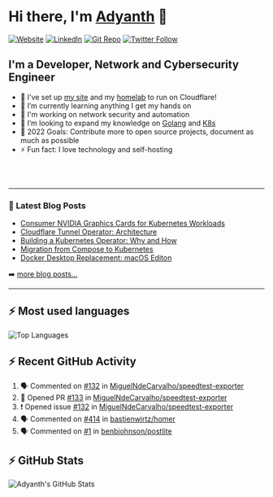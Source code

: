 # Hi there, I'm [Adyanth][website] 👋

[![Website](https://img.shields.io/website?label=adyanth.dev&style=for-the-badge&url=https%3A%2F%2Fadyanth.dev)](https://adyanth.dev)
[![LinkedIn](https://img.shields.io/badge/LinkedIn-adyanth--h-blue?style=for-the-badge)](https://www.linkedin.com/in/adyanth-h/)
[![Git Repo](https://img.shields.io/badge/Git%20Repo-git.adyanth.site-green?style=for-the-badge)](https://git.adyanth.site/adyanth)
[![Twitter Follow](https://img.shields.io/twitter/follow/Adyanth_H?color=1DA1F2&logo=twitter&style=for-the-badge)](https://twitter.com/intent/follow?original_referer=https%3A%2F%2Fgithub.com%2FAdyanth_H&screen_name=Adyanth_H)

## I'm a Developer, Network and Cybersecurity Engineer

- 🔭 I've set up [my site][website] and my [homelab](https://adyanth.site/series/homelab/) to run on Cloudflare!
- 🌱 I’m currently learning anything I get my hands on
- 🏢 I'm working on network security and automation
- 👯 I’m looking to expand my knowledge on [Golang](https://adyanth.site/tags/golang/) and [K8s](https://adyanth.site/tags/kubernetes/)
- 🥅 2022 Goals: Contribute more to open source projects, document as much as possible
- ⚡ Fun fact: I love technology and self-hosting

<!-- ### Languages and Tools -->

<br />
<br />

---

### 📕 Latest Blog Posts

<!-- BLOG-POST-LIST:START -->
- [Consumer NVIDIA Graphics Cards for Kubernetes Workloads](https://adyanth.site/posts/migration-compose-k8s/nvidia-graphics-kubernetes/)
- [Cloudflare Tunnel Operator: Architecture](https://adyanth.site/posts/migration-compose-k8s/cloudflare-tunnel-operator-architecture/)
- [Building a Kubernetes Operator: Why and How](https://adyanth.site/posts/migration-compose-k8s/building-k8s-operator/)
- [Migration from Compose to Kubernetes](https://adyanth.site/posts/migration-compose-k8s/preface/)
- [Docker Desktop Replacement: macOS Editon](https://adyanth.site/posts/docker-desktop-replacement-macos/)
<!-- BLOG-POST-LIST:END -->

➡️ [more blog posts...](https://adyanth.dev/archives/)

---

## :zap: Most used languages

![Top Languages](https://github-readme-stats.vercel.app/api/top-langs/?username=adyanth&hide=javascript&count_private=true&theme=dark)

## :zap: Recent GitHub Activity
  
<!--START_SECTION:activity-->
1. 🗣 Commented on [#132](https://github.com/MiguelNdeCarvalho/speedtest-exporter/issues/132) in [MiguelNdeCarvalho/speedtest-exporter](https://github.com/MiguelNdeCarvalho/speedtest-exporter)
2. 💪 Opened PR [#133](https://github.com/MiguelNdeCarvalho/speedtest-exporter/pull/133) in [MiguelNdeCarvalho/speedtest-exporter](https://github.com/MiguelNdeCarvalho/speedtest-exporter)
3. ❗️ Opened issue [#132](https://github.com/MiguelNdeCarvalho/speedtest-exporter/issues/132) in [MiguelNdeCarvalho/speedtest-exporter](https://github.com/MiguelNdeCarvalho/speedtest-exporter)
4. 🗣 Commented on [#414](https://github.com/bastienwirtz/homer/issues/414) in [bastienwirtz/homer](https://github.com/bastienwirtz/homer)
5. 🗣 Commented on [#1](https://github.com/benbjohnson/postlite/issues/1) in [benbjohnson/postlite](https://github.com/benbjohnson/postlite)
<!--END_SECTION:activity-->

</details>

## :zap: GitHub Stats

![Adyanth's GitHub Stats](https://github-readme-stats.vercel.app/api?username=adyanth&show_icons=true&hide_border=true&count_private=true&theme=dark)

[website]: https://adyanth.dev/
[twitter]: https://twitter.com/Adyanth_H
[linkedin]: https://linkedin.com/in/adyanth-h/
